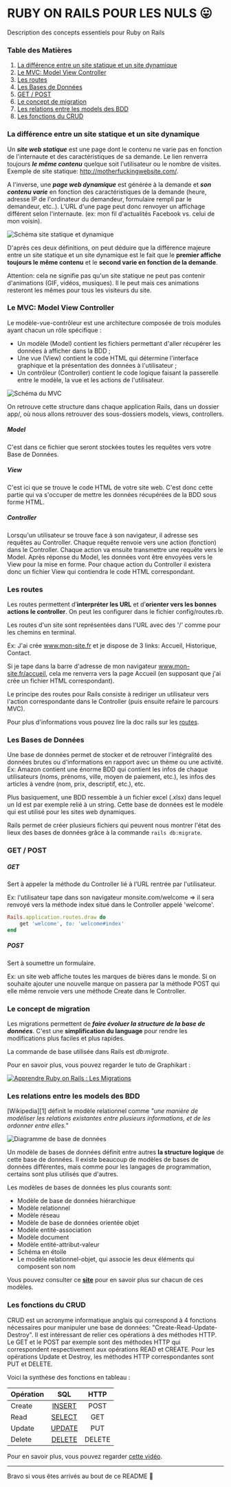 # RUBY ON RAILS POUR LES NULS :stuck_out_tongue:
Description des concepts essentiels pour Ruby on Rails

### Table des Matières

1. [La différence entre un site statique et un site dynamique](#stadyn)
2. [Le MVC: Model View Controller](#mvc)
3. [Les routes](#routes)
4. [Les Bases de Données](#bdd)
5. [GET / POST](#getpost)
6. [Le concept de migration](#migrate)
7. [Les relations entre les models des BDD](#models)
8. [Les fonctions du CRUD](#crud)

### <a name="stadyn"></a>La différence entre un site statique et un site dynamique
Un **_site web statique_** est une page dont le contenu ne varie pas en fonction de l'internaute et des caractéristiques de sa demande. Le lien renverra toujours **_le même contenu_** quelque soit l'utilisateur ou le nombre de visites. Exemple de site statique: http://motherfuckingwebsite.com/.

A l'inverse, une **_page web dynamique_** est générée à la demande et **_son contenu varie_** en fonction des caractéristiques de la demande (heure, adresse IP de l'ordinateur du demandeur, formulaire rempli par le demandeur, etc..). L'URL d'une page peut donc renvoyer un affichage différent selon l'internaute. (ex: mon fil d'actualités Facebook vs. celui de mon voisin).

![Schéma site statique et dynamique](http://www.linformatique.org/wp-content/uploads/2014/07/creation-web-opter-site-statique-dynamique.jpg?x93808)

D'après ces deux définitions, on peut déduire que la différence majeure entre un site statique et un site dynamique est le fait que le **premier affiche toujours le même contenu** et le **second varie en fonction de la demande**.

Attention: cela ne signifie pas qu'un site statique ne peut pas contenir d'animations (GIF, vidéos, musiques). Il le peut mais ces animations resteront les mêmes pour tous les visiteurs du site.

### <a name="mvc"></a>Le MVC: Model View Controller
Le modèle-vue-contrôleur est une architecture composée de trois modules ayant chacun un rôle spécifique :
* Un modèle (Model) contient les fichiers permettant d'aller récupérer les données à afficher dans la BDD ;
* Une vue (View) contient le code HTML qui détermine l'interface graphique et la présentation des données à l'utilisateur ;
* Un contrôleur (Controller) contient le code logique faisant la passerelle entre le modèle, la vue et les actions de l'utilisateur.

![Schéma du MVC](https://i.pinimg.com/564x/f1/45/fa/f145fa01dd8cadd28537194de00cda59.jpg)

On retrouve cette structure dans chaque application Rails, dans un dossier app/, où nous allons retrouver des sous-dossiers models, views, controllers.

##### Model
C'est dans ce fichier que seront stockées toutes les requêtes vers votre Base de Données.

##### View
C'est ici que se trouve le code HTML de votre site web. C'est donc cette partie qui va s'occuper de mettre les données récupérées de la BDD sous forme HTML.

##### Controller
Lorsqu'un utilisateur se trouve face à son navigateur, il adresse ses requêtes au Controller. Chaque requête renvoie vers une action (fonction) dans le Controller. Chaque action va ensuite transmettre une requête vers le Model. Après réponse du Model, les données vont être envoyées vers le View pour la mise en forme. Pour chaque action du Controller il existera donc un fichier View qui contiendra le code HTML correspondant.

### <a name="routes"></a>Les routes
Les routes permettent d’**interpréter les URL** et d’**orienter vers les bonnes actions le controller**. On peut les configurer dans le fichier config/routes.rb.

Les routes d'un site sont représentées dans l'URL avec des '/' comme pour les chemins en terminal.

Ex: J'ai crée www.mon-site.fr et je dispose de 3 links: Accueil, Historique, Contact.

Si je tape dans la barre d'adresse de mon navigateur www.mon-site.fr/accueil, cela me renverra vers la page Accueil (en supposant que j'ai crée un fichier HTML correspondant).

Le principe des routes pour Rails consiste à rediriger un utilisateur vers l'action correspondante dans le Controller (puis ensuite refaire le parcours MVC).

Pour plus d'informations vous pouvez lire la doc rails sur les [routes](http://guides.rubyonrails.org/routing.html).

### <a name="bdd"></a>Les Bases de Données
Une base de données permet de stocker et de retrouver l'intégralité des données brutes ou d'informations en rapport avec un thème ou une activité. Ex: Amazon contient une énorme BDD qui contient les infos de chaque utilisateurs (noms, prénoms, ville, moyen de paiement, etc.), les infos des articles à vendre (nom, prix, descriptif, etc.), etc.

Plus basiquement, une BDD ressemble à un fichier excel (.xlsx) dans lequel un Id est par exemple relié à un string. Cette base de données est le modèle qui est utilisé pour les sites web dynamiques.

Rails permet de créer plusieurs fichiers qui peuvent nous montrer l'état des lieux des bases de données grâce à la commande `rails db:migrate`.

### <a name="getpost"></a>GET / POST

##### GET
Sert à appeler la méthode du Controller lié à l'URL rentrée par l'utilisateur.

Ex: l'utilisateur tape dans son navigateur monsite.com/welcome  => il sera renvoyé vers la méthode index situé dans le Controller appelé 'welcome'.
```ruby
Rails.application.routes.draw do
    get 'welcome', to: 'welcome#index'
end
```

##### POST
Sert à soumettre un formulaire.

Ex: un site web affiche toutes les marques de bières dans le monde. Si on souhaite ajouter une nouvelle marque on passera par la méthode POST qui elle même renvoie vers une méthode Create dans le Controller.

### <a name="migrate"></a>Le concept de migration
Les migrations permettent de **_faire évoluer la structure de la base de données_**. C'est une **simplification du language** pour rendre les modifications plus faciles et plus rapides.

La commande de base utilisée dans Rails est *db:migrate*.

Pour en savoir plus, vous pouvez regarder le tuto de Graphikart :

[![Apprendre Ruby on Rails : Les Migrations](https://img.youtube.com/vi/LBtCqTeJvfg/0.jpg)](https://www.youtube.com/watch?v=LBtCqTeJvfg)

### <a name="models"></a>Les relations entre les models des BDD
[Wikipedia][1] définit le modèle relationnel comme *"une manière de modéliser les relations existantes entre plusieurs informations, et de les ordonner entre elles."*

![Diagramme de base de données](http://www.itheis.com/wp-content/uploads/2015/11/Mod%C3%A8le-Relationnel-Base-de-Donn%C3%A9es-DB2-for-i.png/)

Un modèle de bases de données définit entre autres **la structure logique** de cette base de données. Il existe beaucoup de modèles de bases de données différentes, mais comme pour les langages de programmation, certains sont plus utilisés que d'autres.

Les modèles de bases de données les plus courants sont:

- Modèle de base de données hiérarchique
- Modèle relationnel
- Modèle réseau
- Modèle de base de données orientée objet
- Modèle entité-association
- Modèle document
- Modèle entité-attribut-valeur
- Schéma en étoile
- Le modèle relationnel-objet, qui associe les deux éléments qui composent son nom

Vous pouvez consulter ce [**site**](https://www.lucidchart.com/pages/fr/quest-ce-quun-mod%C3%A8le-de-base-de-donn%C3%A9es) pour en savoir plus sur chacun de ces modèles.

### <a name="crud"></a>Les fonctions du CRUD
CRUD est un acronyme informatique anglais qui correspond à 4 fonctions nécessaires pour manipuler une base de données: "Create-Read-Update-Destroy". Il est intéressant de relier ces opérations à des méthodes HTTP. Le GET et le POST par exemple sont des méthodes HTTP qui correspondent respectivement aux opérations READ et CREATE. Pour les opérations Update et Destroy, les méthodes HTTP correspondantes sont PUT et DELETE.

Voici la synthèse des fonctions en tableau :

|**Opération**|**SQL**   |**HTTP**|
|:---|:---:|:---:|
|Create|[INSERT](https://fr.wikipedia.org/wiki/Insert_(SQL))|POST|
|Read|[SELECT](https://fr.wikipedia.org/wiki/Select_(SQL))|GET|
|Update|[UPDATE](https://fr.wikipedia.org/wiki/Update_(SQL))|PUT|
|Delete|[DELETE](https://fr.wikipedia.org/wiki/Delete_(SQL))|DELETE|

Pour en savoir plus, vous pouvez regarder [cette vidéo](https://www.grafikart.fr/formations/ruby-on-rails/crud).

___

Bravo si vous êtes arrivés au bout de ce README :clap:


